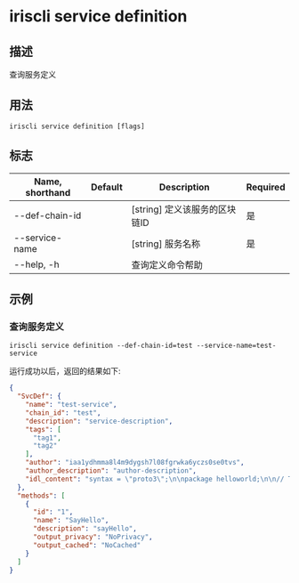# iriscli service definition

## 描述

查询服务定义

## 用法

```
iriscli service definition [flags]
```

## 标志

| Name, shorthand | Default                    | Description                                            | Required |
| --------------- | -------------------------- | ------------------------------------------------------ | -------- |
| --def-chain-id  |                            | [string] 定义该服务的区块链ID                              | 是        |
| --service-name  |                            | [string] 服务名称                                        | 是        |
| --help, -h      |                            | 查询定义命令帮助                                           |          |

## 示例

### 查询服务定义

```shell
iriscli service definition --def-chain-id=test --service-name=test-service
```

运行成功以后，返回的结果如下:

```json
{
  "SvcDef": {
    "name": "test-service",
    "chain_id": "test",
    "description": "service-description",
    "tags": [
      "tag1",
      "tag2"
    ],
    "author": "iaa1ydhmma8l4m9dygsh7l08fgrwka6yczs0se0tvs",
    "author_description": "author-description",
    "idl_content": "syntax = \"proto3\";\n\npackage helloworld;\n\n// The greeting service definition.\nservice Greeter {\n    //@Attribute description: sayHello\n    //@Attribute output_privacy: NoPrivacy\n    //@Attribute output_cached: NoCached\n    rpc SayHello (HelloRequest) returns (HelloReply) {}\n}\n\n// The request message containing the user's name.\nmessage HelloRequest {\n    string name = 1;\n}\n\n// The response message containing the greetings\nmessage HelloReply {\n    string message = 1;\n}\n"
  },
  "methods": [
    {
      "id": "1",
      "name": "SayHello",
      "description": "sayHello",
      "output_privacy": "NoPrivacy",
      "output_cached": "NoCached"
    }
  ]
}
```